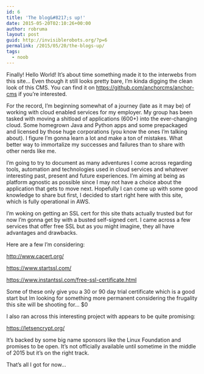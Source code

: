 ```yaml
---
id: 6
title: 'The blog&#8217;s up!'
date: 2015-05-20T02:10:26+00:00
author: robruma
layout: post
guid: http://invisiblerobots.org/?p=6
permalink: /2015/05/20/the-blogs-up/
tags:
  - noob
---
```

Finally! Hello World! It&#8217;s about time something made it to the interwebs from this site&#8230; Even though it still looks pretty bare, I&#8217;m kinda digging the clean look of this CMS. You can find it on <a href="https://github.com/anchorcms/anchor-cms">https://github.com/anchorcms/anchor-cms</a> if you&#8217;re interested.

For the record, I&#8217;m beginning somewhat of a journey (late as it may be) of working with cloud enabled services for my employer. My group has been tasked with moving a shitload of applications (600+) into the ever-changing cloud. Some homegrown Java and Python apps and some prepackaged and licensed by those huge corporations (you know the ones I&#8217;m talking about). I figure I&#8217;m gonna learn a lot and make a ton of mistakes. What better way to immortalize my successes and failures than to share with other nerds like me.

I&#8217;m going to try to document as many adventures I come across regarding tools, automation and technologies used in cloud services and whatever interesting past, present and future experiences. I&#8217;m aiming at being as platform agnostic as possible since I may not have a choice about the application that gets to move next. Hopefully I can come up with some good knowledge to share but first, I decided to start right here with this site, which is fully operational in AWS.

I&#8217;m woking on getting an SSL cert for this site thats actually trusted but for now I&#8217;m gonna get by with a busted self-signed cert. I came across a few services that offer free SSL but as you might imagine, they all have advantages and drawbacks.

Here are a few I&#8217;m considering:

<a href="http://www.cacert.org/">http://www.cacert.org/</a>

<a href="https://www.startssl.com/">https://www.startssl.com/</a>

<a href="https://www.instantssl.com/free-ssl-certificate.html">https://www.instantssl.com/free-ssl-certificate.html</a>

Some of these only give you a 30 or 90 day trial certificate which is a good start but Im looking for something more permanent considering the frugality this site will be shooting for&#8230; $0

I also ran across this interesting project with appears to be quite promising:

<a href="https://letsencrypt.org/">https://letsencrypt.org/</a>

It&#8217;s backed by some big name sponsors like the Linux Foundation and promises to be open. It&#8217;s not officially available until sometime in the middle of 2015 but it&#8217;s on the right track.

That&#8217;s all I got for now&#8230;
